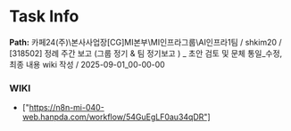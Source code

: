 # Task Info

**Path:** 카페24(주)\본사사업장\[CG]MI본부\MI인프라그룹\AI인프라1팀 / shkim20 / [318502] 정례 주간 보고 (그룹 정기 & 팀 정기보고 ) _ 초안 검토 및 문체 통일_수정, 최종 내용 wiki 작성 / 2025-09-01_00-00-00

### WIKI
- ["https://n8n-mi-040-web.hanpda.com/workflow/54GuEgLF0au34qDR"]

